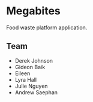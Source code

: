# Megabites

Food waste platform application.

## Team

- Derek Johnson
- Gideon Baik
- Eileen 
- Lyra Hall
- Julie Nguyen
- Andrew Saephan